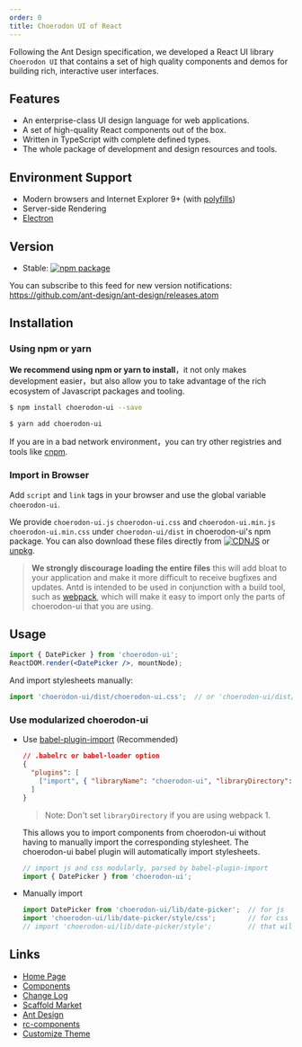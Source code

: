```yaml
---
order: 0
title: Choerodon UI of React
---
```


Following the Ant Design specification, we developed a React UI library `Choerodon UI` that contains a set of high quality components and demos for building rich, interactive user interfaces.

## Features

- An enterprise-class UI design language for web applications.
- A set of high-quality React components out of the box.
- Written in TypeScript with complete defined types.
- The whole package of development and design resources and tools.

## Environment Support

* Modern browsers and Internet Explorer 9+ (with [polyfills](https://ant.design/docs/react/getting-started#Compatibility))
* Server-side Rendering
* [Electron](http://electron.atom.io/)

## Version

- Stable: [![npm package](https://img.shields.io/npm/v/choerodon-ui.svg?style=flat-square)](https://www.npmjs.org/package/choerodon-ui)

You can subscribe to this feed for new version notifications: https://github.com/ant-design/ant-design/releases.atom

## Installation

### Using npm or yarn

**We recommend using npm or yarn to install**，it not only makes development easier，but also allow you to take advantage of the rich ecosystem of Javascript packages and tooling.

```bash
$ npm install choerodon-ui --save
```

```bash
$ yarn add choerodon-ui
```

If you are in a bad network environment，you can try other registries and tools like [cnpm](https://github.com/cnpm/cnpm).

### Import in Browser

Add `script` and `link` tags in your browser and use the global variable `choerodon-ui`.

We provide `choerodon-ui.js` `choerodon-ui.css` and `choerodon-ui.min.js` `choerodon-ui.min.css` under `choerodon-ui/dist` in choerodon-ui's npm package. You can also download these files directly from [![CDNJS](https://img.shields.io/cdnjs/v/choerodon-ui.svg?style=flat-square)](https://cdnjs.com/libraries/choerodon-ui) or [unpkg](https://unpkg.com/).

> **We strongly discourage loading the entire files** this will add bloat to your application and make it more difficult to receive bugfixes and updates. Antd is intended to be used in conjunction with a build tool, such as [webpack](https://webpack.github.io/), which will make it easy to import only the parts of choerodon-ui that you are using.

## Usage

```jsx
import { DatePicker } from 'choerodon-ui';
ReactDOM.render(<DatePicker />, mountNode);
```

And import stylesheets manually:

```jsx
import 'choerodon-ui/dist/choerodon-ui.css';  // or 'choerodon-ui/dist/choerodon-ui.less'
```

### Use modularized choerodon-ui

- Use [babel-plugin-import](https://github.com/ant-design/babel-plugin-import) (Recommended)

   ```json
   // .babelrc or babel-loader option
   {
     "plugins": [
       ["import", { "libraryName": "choerodon-ui", "libraryDirectory": "es", "style": "css" }] // `style: true` for less
     ]
   }
   ```

   > Note: Don't set `libraryDirectory` if you are using webpack 1.

   This allows you to import components from choerodon-ui without having to manually import the corresponding stylesheet. The choerodon-ui babel plugin will automatically import stylesheets.

   ```jsx
   // import js and css modularly, parsed by babel-plugin-import
   import { DatePicker } from 'choerodon-ui';
   ```

- Manually import

   ```jsx
   import DatePicker from 'choerodon-ui/lib/date-picker';  // for js
   import 'choerodon-ui/lib/date-picker/style/css';        // for css
   // import 'choerodon-ui/lib/date-picker/style';         // that will import less
   ```

## Links

- [Home Page](/)
- [Components](/docs/react/introduce)
- [Change Log](/changelog)
- [Scaffold Market](http://scaffold.ant.design)
- [Ant Design](http://ant.design/)
- [rc-components](http://react-component.github.io/)
- [Customize Theme](/docs/react/customize-theme)
